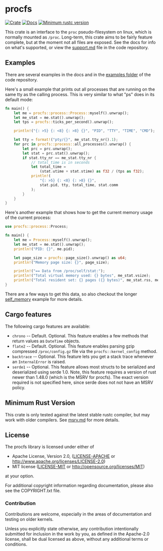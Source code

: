 procfs
======

[![Crate](https://img.shields.io/crates/v/procfs.svg)](https://crates.io/crates/procfs)
[![Docs](https://docs.rs/procfs/badge.svg)](https://docs.rs/procfs)
[![Minimum rustc version](https://img.shields.io/badge/rustc-1.48+-lightgray.svg)](https://github.com/eminence/procfs#minimum-rust-version)


This crate is an interface to the `proc` pseudo-filesystem on linux, which is normally mounted as `/proc`.
Long-term, this crate aims to be fairly feature complete, but at the moment not all files are exposed.
See the docs for info on what's supported, or view the [support.md](https://github.com/eminence/procfs/blob/master/support.md)
file in the code repository.

## Examples
There are several examples in the docs and in the [examples folder](https://github.com/eminence/procfs/tree/master/procfs/examples)
of the code repository.

Here's a small example that prints out all processes that are running on the same tty as the calling
process.  This is very similar to what "ps" does in its default mode:

```rust
fn main() {
    let me = procfs::process::Process::myself().unwrap();
    let me_stat = me.stat().unwrap();
    let tps = procfs::ticks_per_second().unwrap();

    println!("{: >5} {: <8} {: >8} {}", "PID", "TTY", "TIME", "CMD");

    let tty = format!("pty/{}", me_stat.tty_nr().1);
    for prc in procfs::process::all_processes().unwrap() {
        let prc = prc.unwrap();
        let stat = prc.stat().unwrap();
        if stat.tty_nr == me_stat.tty_nr {
            // total_time is in seconds
            let total_time =
                (stat.utime + stat.stime) as f32 / (tps as f32);
            println!(
                "{: >5} {: <8} {: >8} {}",
                stat.pid, tty, total_time, stat.comm
            );
        }
    }
}

```

Here's another example that shows how to get the current memory usage of the current process:

```rust
use procfs::process::Process;

fn main() {
    let me = Process::myself().unwrap();
    let me_stat = me.stat().unwrap();
    println!("PID: {}", me.pid);

    let page_size = procfs::page_size().unwrap() as u64;
    println!("Memory page size: {}", page_size);

    println!("== Data from /proc/self/stat:");
    println!("Total virtual memory used: {} bytes", me_stat.vsize);
    println!("Total resident set: {} pages ({} bytes)", me_stat.rss, me_stat.rss as u64 * page_size);
}

```

There are a few ways to get this data, so also checkout the longer
[self_memory](https://github.com/eminence/procfs/blob/master/procfs/examples/self_memory.rs) example for more
details.

## Cargo features

The following cargo features are available:

* `chrono` -- Default.  Optional.  This feature enables a few methods that return values as `DateTime` objects.
* `flate2` -- Default.  Optional.  This feature enables parsing gzip compressed `/proc/config.gz` file via the `procfs::kernel_config` method.
* `backtrace` -- Optional.  This feature lets you get a stack trace whenever an `InternalError` is raised.
* `serde1` -- Optional.  This feature allows most structs to be serialized and deserialized using serde 1.0.  Note, this
feature requires a version of rust newer than 1.48.0 (which is the MSRV for procfs).  The exact version required is not
specified here, since serde does not not have an MSRV policy.

## Minimum Rust Version

This crate is only tested against the latest stable rustc compiler, but may
work with older compilers.  See [msrv.md](msrv.md) for more details.

## License

The procfs library is licensed under either of

 * Apache License, Version 2.0, ([LICENSE-APACHE](LICENSE-APACHE) or http://www.apache.org/licenses/LICENSE-2.0)
 * MIT license ([LICENSE-MIT](LICENSE-MIT) or http://opensource.org/licenses/MIT)

at your option.

For additional copyright information regarding documentation, please also see the COPYRIGHT.txt file.

### Contribution

Contributions are welcome, especially in the areas of documentation and testing on older kernels.

Unless you explicitly state otherwise, any contribution intentionally
submitted for inclusion in the work by you, as defined in the Apache-2.0
license, shall be dual licensed as above, without any additional terms or
conditions.

